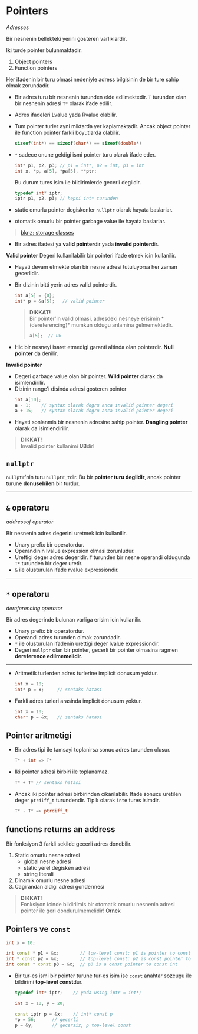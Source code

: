 # Pointers
*Adresses*

Bir nesnenin bellekteki yerini gosteren varliklardir.

Iki turde pointer bulunmaktadir.
1. Object pointers
2. Function pointers

Her ifadenin bir turu olmasi nedeniyle adress bilgisinin de bir ture sahip olmak zorundadir.

* Bir adres turu bir nesnenin turunden elde edilmektedir. `T` turunden olan bir nesnenin adresi `T*` olarak ifade edilir.
* Adres ifadeleri Lvalue yada Rvalue olabilir.
* Tum pointer turler ayni miktarda yer kaplamaktadir. Ancak object pointer ile function pointer farkli boyutlarda olabilir.
  ```C++
  sizeof(int*) == sizeof(char*) == sizeof(double*)
  ```

* `*` sadece onune geldigi ismi pointer turu olarak ifade eder.
  ```C++
  int* p1, p2, p3; // p1 = int*, p2 = int, p3 = int
  int x, *p, a[5], *pa[5], **ptr;
  ```
  Bu durum tures isim ile bildirimlerde gecerli degildir.
  ```C++
  typedef int* iptr;
  iptr p1, p2, p3; // hepsi int* turunden
  ```
  
* static omurlu pointer degiskenler `nullptr` olarak hayata baslarlar.
* otomatik omurlu bir pointer garbage value ile hayata baslarlar.
  
> [bknz: storage classes](090_storage_classes.md)

* Bir adres ifadesi ya **valid pointer**dir yada **invalid pointer**dir.

**Valid pointer**
Degeri kullanilabilir bir pointeri ifade etmek icin kullanilir.

* Hayati devam etmekte olan bir nesne adresi tutuluyorsa her zaman gecerlidir.
* Bir dizinin bitti yerin adres valid pointerdir.
  ```C++
  int a[5] = {0};
  int* p = &a[5];   // valid pointer
  ```
  > **DIKKAT!**  
  > Bir pointer'in valid olmasi, adresdeki nesneye erisimin *  (dereferencing)* mumkun oldugu anlamina gelmemektedir.
  > ```C++
  > a[5];  // UB
  > ```

* Hic bir nesneyi isaret etmedigi garanti altinda olan pointerdir. **Null pointer** da denilir.

**Invalid pointer**
* Degeri garbage value olan bir pointer. **Wild pointer** olarak da isimlendirilir.
* Dizinin range'i disinda adresi gosteren pointer
  ```C++
  int a[10];
  a - 1;    // syntax olarak dogru anca invalid pointer degeri
  a + 15;   // syntax olarak dogru anca invalid pointer degeri
  ```
* Hayati sonlanmis bir nesnenin adresine sahip pointer. **Dangling pointer** olarak da isimlendirilir.

> **DIKKAT!**  
> Invalid pointer kullanimi **UB**dir!

## `nullptr`
<!-- TODO 8. Derste nullptr, NULL ve 0 arasindaki fark anlatiliyor, eksigi tamamla -->
`nullptr`'nin turu `nullptr_t`dir. Bu bir **pointer turu degildir**, ancak pointer turune **donusebilen** bir turdur.

---

## `&` operatoru
*addressof operator*

Bir nesnenin adres degerini uretmek icin kullanilir.

* Unary prefix bir operatordur.
* Operandinin lvalue expression olmasi zorunludur.
* Urettigi deger adres degeridir. 
  `T` turunden bir nesne operandi oldugunda `T*` turunden bir deger uretir.
* `&` ile olusturulan ifade rvalue expressiondir.

---

## `*` operatoru
*dereferencing operator*

Bir adres degerinde bulunan varliga erisim icin kullanilir.

* Unary prefix bir operatordur.
* Operandi adres turunden olmak zorundadir.
* `*` ile olusturulan ifadenin urettigi deger lvalue expressiondir.
* Degeri `nullptr` olan bir pointer, gecerli bir pointer olmasina ragmen **dereference edilmemelidir**.

---

* Aritmetik turlerden adres turlerine implicit donusum yoktur.
  ```C++
  int x = 10;
  int* p = x;     // sentaks hatasi
  ```
  
* Farkli adres turleri arasinda implicit donusum yoktur.
  ```C++
  int x = 10;
  char* p = &x;   // sentaks hatasi 
  ```
  
## Pointer aritmetigi

* Bir adres tipi ile tamsayi toplanirsa sonuc adres turunden olusur.
  ```C++
  T* + int => T*
  ```
* Iki pointer adresi birbiri ile toplanamaz.
  ```C++
  T* + T* // sentaks hatasi
  ```
* Ancak iki pointer adresi birbirinden cikarilabilir. Ifade sonucu uretilen deger `ptrdiff_t` turundendir. Tipik olarak `int`e tures isimdir.
  ```C++
  T* - T* => ptrdiff_t 
  ```
## functions returns an address
Bir fonksiyon 3 farkli sekilde gecerli adres donebilir.
1. Static omurlu nesne adresi
   * global nesne adresi
   * static yerel degisken adresi
   * string literali
2. Dinamik omurlu nesne adresi
3. Cagirandan aldigi adresi gondermesi

> **DIKKAT!**  
> Fonksiyon icinde bildirilmis bir otomatik omurlu nesnenin adresi pointer ile geri dondurulmemelidir!
> [Ornek](res/src/pointers01.cpp)

## Pointers ve `const`

<!-- TODO Derslerden notlari tamamla, bi yerde anlatiliyordu ama neresiydi? -->
```C++
int x = 10;

int const * p1 = &x;        // low-level const: p1 is pointer to const int
int * const p2 = &x;        // top-level const: p2 is const pointer to int
int const * const p3 = &x;  // p3 is a const pointer to const int
```

* Bir tur-es ismi bir pointer turune tur-es isim ise `const` anahtar sozcugu ile bildirimi **top-level const**dur.
  ```C++
  typedef int* iptr;    // yada using iptr = int*;
  
  int x = 10, y = 20;
  
  const iptr p = &x;    // int* const p
  *p = 56;      // gecerli
  p = &y;       // gecersiz, p top-level const
  
  ```